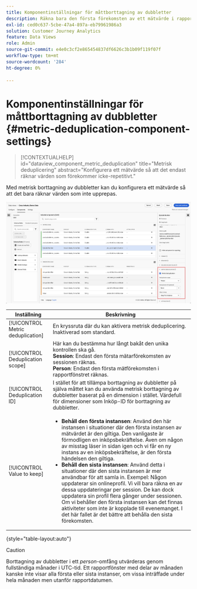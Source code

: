 ```yaml
---
title: Komponentinställningar för måttborttagning av dubbletter
description: Räkna bara den första förekomsten av ett mätvärde i rapporter.
exl-id: ced0c637-5cbe-47a4-897a-eb79961986a3
solution: Customer Journey Analytics
feature: Data Views
role: Admin
source-git-commit: e4e0c3cf2e865454837df6626c3b1b09f119f07f
workflow-type: tm+mt
source-wordcount: '284'
ht-degree: 0%

---
```


# Komponentinställningar för måttborttagning av dubbletter {#metric-deduplication-component-settings}

<!-- markdownlint-disable MD034 -->

>[!CONTEXTUALHELP]
>id="dataview_component_metric_deduplication"
>title="Metrisk deduplicering"
>abstract="Konfigurera ett mätvärde så att det endast räknar värden som förekommer icke-repetitivt."

<!-- markdownlint-enable MD034 -->


Med metrisk borttagning av dubbletter kan du konfigurera ett mätvärde så att det bara räknar värden som inte upprepas.

![Måttborttagning av dubbletter](../assets/metric-deduplication.png)

| Inställning | Beskrivning |
| --- | --- |
| [!UICONTROL Metric deduplication] | En kryssruta där du kan aktivera metrisk deduplicering. Inaktiverad som standard. |
| [!UICONTROL Deduplication scope] | Här kan du bestämma hur långt bakåt den unika kontrollen ska gå.<br>**Session**: Endast den första mätarförekomsten av sessionen räknas.<br>**Person**: Endast den första mätförekomsten i rapportfönstret räknas. |
| [!UICONTROL Deduplication ID] | I stället för att tillämpa borttagning av dubbletter på själva måttet kan du använda metrisk borttagning av dubbletter baserat på en dimension i stället. Värdefull för dimensioner som Inköp-ID för borttagning av dubbletter. |
| [!UICONTROL Value to keep] | <ul><li>**Behåll den första instansen**: Använd den här instansen i situationer där den första instansen av mätvärdet är den giltiga. Den vanligaste är förmodligen en inköpsbekräftelse. Även om någon av misstag läser in sidan igen och vi får en ny instans av en inköpsbekräftelse, är den första händelsen den giltiga.</li><li>**Behåll den sista instansen**: Använd detta i situationer där den sista instansen är mer användbar för att samla in. Exempel: Någon uppdaterar sin onlineprofil. Vi vill bara räkna en av dessa uppdateringar per session. De kan dock uppdatera sin profil flera gånger under sessionen. Om vi behåller den första instansen kan det finnas aktiviteter som inte är kopplade till evenemanget. I det här fallet är det bättre att behålla den sista förekomsten.</li></ul> |

{style="table-layout:auto"}

>[!CAUTION]
>
>Borttagning av dubbletter i ett _person_-omfång utvärderas genom fullständiga månader i UTC-tid. Ett rapportfönster med delar av månaden kanske inte visar alla första eller sista instanser, om vissa inträffade under hela månaden men utanför rapportdatumen.
